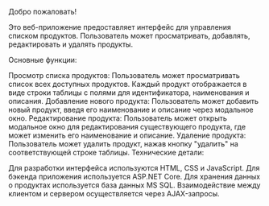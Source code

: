 Добро пожаловать!

Это веб-приложение предоставляет интерфейс для управления списком продуктов. Пользователь может просматривать, добавлять, редактировать и удалять продукты.

Основные функции:

Просмотр списка продуктов: Пользователь может просматривать список всех доступных продуктов. Каждый продукт отображается в виде строки таблицы с полями для идентификатора, наименования и описания.
Добавление нового продукта: Пользователь может добавить новый продукт, введя его наименование и описание через модальное окно.
Редактирование продукта: Пользователь может открыть модальное окно для редактирования существующего продукта, где может изменить его наименование и описание.
Удаление продукта: Пользователь может удалить продукт, нажав кнопку "удалить" на соответствующей строке таблицы.
Технические детали:

Для разработки интерфейса используются HTML, CSS и JavaScript.
Для бэкенда приложения используется ASP.NET Core.
Для хранения данных о продуктах используется база данных MS SQL.
Взаимодействие между клиентом и сервером осуществляется через AJAX-запросы.
